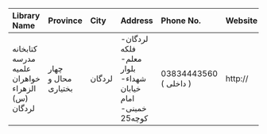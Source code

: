 | Library Name                                    | Province            | City   | Address                                                                | Phone No.              | Website   |
|:------------------------------------------------|:--------------------|:-------|:-----------------------------------------------------------------------|:-----------------------|:----------|
| کتابخانه مدرسه علمیه خواهران الزهراء (س) لردگان | چهار محال و بختیاری | لردگان | لردگان- فلكه معلم- بلوار شهداء- خیابان امام خمینی- كوچه25              | 03834443560 ( داخلی  ) | http://   |